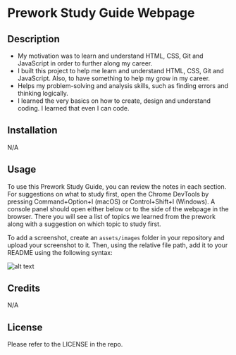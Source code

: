# Prework Study Guide Webpage

## Description

- My motivation was to learn and understand HTML, CSS, Git and JavaScript in order to further along my career.
- I built this project to help me learn and understand HTML, CSS, Git and JavaScript. Also, to have something to help my grow in my career.
- Helps my problem-solving and analysis skills, such as finding errors and thinking logically.
- I learned the very basics on how to create, design and understand coding. I learned that even I can code.


## Installation

N/A

## Usage

To use this Prework Study Guide, you can review the notes in each section. For suggestions on what to study first, open the Chrome DevTools by pressing Command+Option+I (macOS) or Control+Shift+I (Windows). A console panel should open either below or to the side of the webpage in the browser. There you will see a list of topics we learned from the prework along with a suggestion on which topic to study first.

To add a screenshot, create an `assets/images` folder in your repository and upload your screenshot to it. Then, using the relative file path, add it to your README using the following syntax:

![alt text](assets/images/screenshot.png)


## Credits

N/A

## License

Please refer to the LICENSE in the repo.